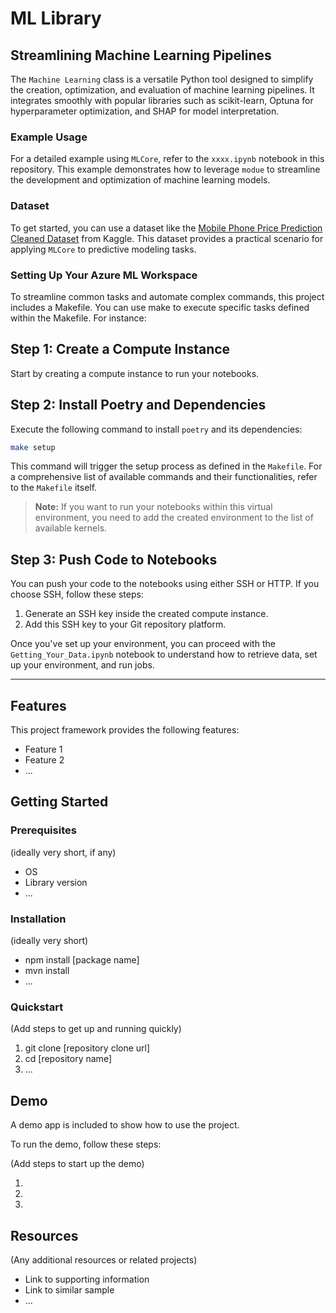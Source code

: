 # ML Library

## Streamlining Machine Learning Pipelines

The `Machine Learning` class is a versatile Python tool designed to simplify the creation, optimization, and evaluation of machine learning pipelines. It integrates smoothly with popular libraries such as scikit-learn, Optuna for hyperparameter optimization, and SHAP for model interpretation.

### Example Usage

For a detailed example using `MLCore`, refer to the `xxxx.ipynb` notebook in this repository. This example demonstrates how to leverage `modue` to streamline the development and optimization of machine learning models.

### Dataset

To get started, you can use a dataset like the [Mobile Phone Price Prediction Cleaned Dataset](https://www.kaggle.com/datasets/ganjerlawrence/mobile-phone-price-prediction-cleaned-dataset/data) from Kaggle. This dataset provides a practical scenario for applying `MLCore` to predictive modeling tasks.


### Setting Up Your Azure ML Workspace

To streamline common tasks and automate complex commands, this project includes a Makefile. You can use make <command> to execute specific tasks defined within the Makefile. For instance:

## Step 1: Create a Compute Instance

Start by creating a compute instance to run your notebooks.

## Step 2: Install Poetry and Dependencies

Execute the following command to install `poetry` and its dependencies:

```bash
make setup
```

This command will trigger the setup process as defined in the `Makefile`. For a comprehensive list of available commands and their functionalities, refer to the `Makefile` itself.

> **Note:** If you want to run your notebooks within this virtual environment, you need to add the created environment to the list of available kernels.

## Step 3: Push Code to Notebooks

You can push your code to the notebooks using either SSH or HTTP. If you choose SSH, follow these steps:

1. Generate an SSH key inside the created compute instance.
2. Add this SSH key to your Git repository platform.

Once you've set up your environment, you can proceed with the `Getting_Your_Data.ipynb` notebook to understand how to retrieve data, set up your environment, and run jobs.

---




## Features

This project framework provides the following features:

* Feature 1
* Feature 2
* ...

## Getting Started

### Prerequisites

(ideally very short, if any)

- OS
- Library version
- ...

### Installation

(ideally very short)

- npm install [package name]
- mvn install
- ...

### Quickstart
(Add steps to get up and running quickly)

1. git clone [repository clone url]
2. cd [repository name]
3. ...


## Demo

A demo app is included to show how to use the project.

To run the demo, follow these steps:

(Add steps to start up the demo)

1.
2.
3.

## Resources

(Any additional resources or related projects)

- Link to supporting information
- Link to similar sample
- ...
